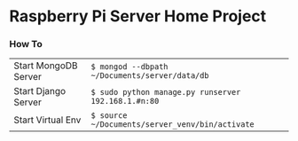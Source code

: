 <h1>Raspberry Pi Server Home Project</h1>

<h3>How To</h3>
<table>
  <tr>
    <td>Start MongoDB Server</td>
    <td><code>$ mongod --dbpath ~/Documents/server/data/db</code></td> 
  </tr>
  <tr>
    <td>Start Django Server</td>
    <td><code>$ sudo python manage.py runserver 192.168.1.#n:80</code></td> 
  </tr>
  <tr>
    <td>Start Virtual Env</td>
    <td><code>$ source ~/Documents/server_venv/bin/activate</code></td> 
  </tr>
</table>
